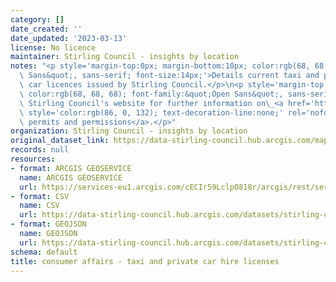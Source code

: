 ```yaml
---
category: []
date_created: ''
date_updated: '2023-03-13'
license: No licence
maintainer: Stirling Council - insights by location
notes: "<p style='margin-top:0px; margin-bottom:10px; color:rgb(68, 68, 68); font-family:&quot;Open\
  \ Sans&quot;, sans-serif; font-size:14px;'>Details current taxi and private hire\
  \ car licences issued by Stirling Council.</p>\n<p style='margin-top:0px; margin-bottom:10px;\
  \ color:rgb(68, 68, 68); font-family:&quot;Open Sans&quot;, sans-serif; font-size:14px;'>Visit\
  \ Stirling Council's website for further information on\_<a href='https://www.stirling.gov.uk/business-and-licences/licences-permits-and-permissions/'\
  \ style='color:rgb(86, 0, 132); text-decoration-line:none;' rel='nofollow ugc'>licences,\
  \ permits and permissions</a>.</p>"
organization: Stirling Council - insights by location
original_dataset_link: https://data-stirling-council.hub.arcgis.com/maps/stirling-council::consumer-affairs-taxi-and-private-car-hire-licenses
records: null
resources:
- format: ARCGIS GEOSERVICE
  name: ARCGIS GEOSERVICE
  url: https://services-eu1.arcgis.com/cECIr59LclpO818r/arcgis/rest/services/consumer%20affairs%20-%20taxi%20and%20private%20car%20hire%20licenses/FeatureServer/0
- format: CSV
  name: CSV
  url: https://data-stirling-council.hub.arcgis.com/datasets/stirling-council::consumer-affairs-taxi-and-private-car-hire-licenses.csv?outSR=%7B%22latestWkid%22%3A3857%2C%22wkid%22%3A102100%7D
- format: GEOJSON
  name: GEOJSON
  url: https://data-stirling-council.hub.arcgis.com/datasets/stirling-council::consumer-affairs-taxi-and-private-car-hire-licenses.geojson?outSR=%7B%22latestWkid%22%3A3857%2C%22wkid%22%3A102100%7D
schema: default
title: consumer affairs - taxi and private car hire licenses
---
```

